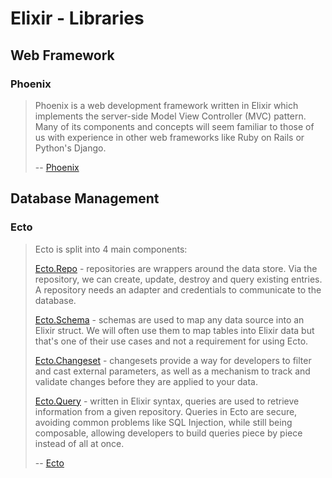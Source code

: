 # Elixir - Libraries

## Web Framework

### Phoenix

> Phoenix is a web development framework written in Elixir which implements the server-side Model View Controller (MVC)
> pattern. Many of its components and concepts will seem familiar to those of us with experience in other web
> frameworks like Ruby on Rails or Python's Django.
>
> -- [Phoenix](https://hexdocs.pm/phoenix/overview.html)

## Database Management

### Ecto

> Ecto is split into 4 main components:
>
> [Ecto.Repo](https://hexdocs.pm/ecto/Ecto.Repo.html) - repositories are wrappers around the data store. Via the
> repository, we can create, update, destroy and query existing entries. A repository needs an adapter and credentials
> to communicate to the database.
>
> [Ecto.Schema](https://hexdocs.pm/ecto/Ecto.Schema.html) - schemas are used to map any data source into an Elixir
> struct. We will often use them to map tables into Elixir data but that's one of their use cases and not a requirement
> for using Ecto.
>
> [Ecto.Changeset](https://hexdocs.pm/ecto/Ecto.Changeset.html) - changesets provide a way for developers to filter and
> cast external parameters, as well as a mechanism to track and validate changes before they are applied to your data.
>
> [Ecto.Query](https://hexdocs.pm/ecto/Ecto.Query.html) - written in Elixir syntax, queries are used to retrieve
> information from a given repository. Queries in Ecto are secure, avoiding common problems like SQL Injection, while
> still being composable, allowing developers to build queries piece by piece instead of all at once.
>
> -- [Ecto](https://hexdocs.pm/ecto/Ecto.html)
